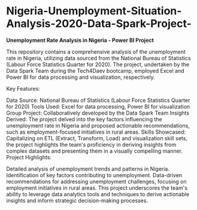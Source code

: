 # Nigeria-Unemployment-Situation-Analysis-2020-Data-Spark-Project-

**Unemployment Rate Analysis in Nigeria - Power BI Project**

This repository contains a comprehensive analysis of the unemployment rate in Nigeria, utilizing data sourced from the National Bureau of Statistics (Labour Force Statistics Quarter for 2020). The project, undertaken by the Data Spark Team during the Tech4Daev bootcamp, employed Excel and Power BI for data processing and visualization, respectively.

Key Features:

Data Source: National Bureau of Statistics (Labour Force Statistics Quarter for 2020)
Tools Used: Excel for data processing, Power BI for visualization
Group Project: Collaboratively developed by the Data Spark Team
Insights Derived: The project delved into the key factors influencing the unemployment rate in Nigeria and proposed actionable recommendations, such as employment-focused initiatives in rural areas.
Skills Showcased: Capitalizing on ETL (Extract, Transform, Load) and visualization skill sets, the project highlights the team's proficiency in deriving insights from complex datasets and presenting them in a visually compelling manner.
Project Highlights:

Detailed analysis of unemployment trends and patterns in Nigeria.
Identification of key factors contributing to unemployment.
Data-driven recommendations for addressing unemployment challenges, focusing on employment initiatives in rural areas.
This project underscores the team's ability to leverage data analytics tools and techniques to derive actionable insights and inform strategic decision-making processes.
